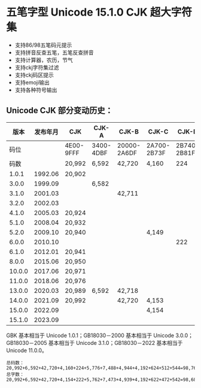 # 五笔字型 Unicode 15.1.0 CJK 超大字符集

* 支持86/98五笔码元提示
* 支持拼音反查五笔，五笔反查拼音
* 支持计算器，农历，节气
* 支持ckj字符集过滤
* 支持ckj码区提示
* 支持emoji输出
* 支持各种符号输出

## Unicode CJK 部分变动历史：

|版本|发布年月|CJK|CJK-A|CJK-B|CJK-C|CJK-D|CJK-E|CJK-F|CJK-G|CJK-H|CJK-I|CJK-CI|CJK-CIS|
|-------|-------|-------|-------|-------|-------|-------|-------|-------|-------|-------|-------|-------|-------|
|码位||4E00-9FFF|3400-4DBF|20000-2A6DF|2A700-2B73F|2B740-2B81F|2B820-2CEAF|2CEB0-2EBEF|30000-3134F|31350-323AF|2EBF0-2EE5F|F900-FAFF|2F800-2FA1F|
|码数||20,992|6,592|42,720|4,160|224|5,776|7,488|4,944|4,192|624|512|544|
|1.0.1|1992.06|20,902||||||||||302||
|3.0.0|1999.09||6,582|||||||||||
|3.1.0|2001.03|||42,711|||||||||542|
|3.2.0|2002.03|||||||||||361||
|4.1.0|2005.03|20,924||||||||||467||
|5.1.0|2008.04|20,932||||||||||||
|5.2.0|2009.10|20,940|||4,149|||||||470||
|6.0.0|2010.10|||||222||||||||
|6.1.0|2012.01|20,941||||||||||472||
|8.0.0|2015.06|20,950|||||5,762|||||||
|10.0.0|2017.06|20,971||||||7,473||||||
|11.0.0|2018.06|20,976||||||||||||
|13.0.0|2020.03|20,989|6,592|42,718|||||4,939|||||
|14.0.0|2021.09|20,992||42,720|4,153|||||||||
|15.0.0|2022.09||||4,154|||||4,192||||
|15.1.0|2023.09||||||||||622|||

GBK 基本相当于 Unicode 1.0.1；GB18030－2000 基本相当于 Unicode 3.0.0；GB18030－2005 基本相当于 Unicode 3.1.0；GB18030－2022 基本相当于 Unicode 11.0.0。

```
总码数：20,992+6,592+42,720+4,160+224+5,776+7,488+4,944+4,192+624+512+544=98,768
总字数：20,992+6,592+42,720+4,154+222+5,762+7,473+4,939+4,192+622+472+542=98,682
```
